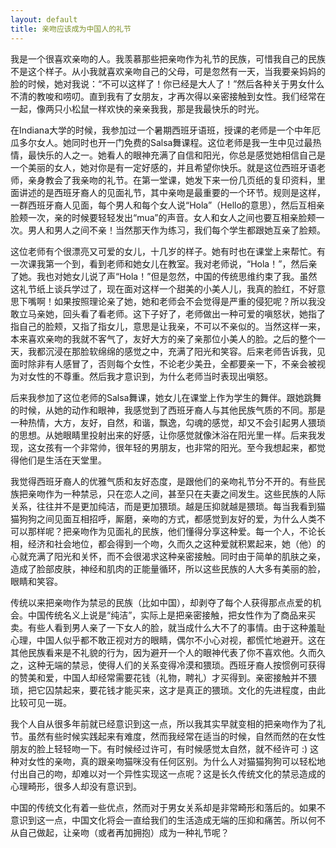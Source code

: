 ```yaml
---
layout: default
title: 亲吻应该成为中国人的礼节
---
```



我是一个很喜欢亲吻的人。我羡慕那些把亲吻作为礼节的民族，可惜我自己的民族不是这个样子。从小我就喜欢亲吻自己的父母，可是忽然有一天，当我要亲妈妈的脸的时候，她对我说：“不可以这样了！你已经是大人了！”然后各种关于男女什么不清的教唆和唠叨。直到我有了女朋友，才再次得以亲密接触到女性。我们经常在一起，像两只小松鼠一样欢快的亲亲我我，那是我最快乐的时光。

在Indiana大学的时候，我参加过一个暑期西班牙语班，授课的老师是一个中年厄瓜多尔女人。她同时也开一门免费的Salsa舞课程。这位老师是我一生中见过最热情，最快乐的人之一。她看人的眼神充满了自信和阳光，你总是感觉她相信自己是一个美丽的女人，她对你是有一定好感的，并且希望你快乐。就是这位西班牙语老师，亲身教会了我亲吻的礼节。在第一堂课，她发下来一份几页纸的复印资料，里面讲述的是西班牙裔人的见面礼节，其中亲吻是最重要的一个环节。规则是这样，一群西班牙裔人见面，每个男人和每个女人说“Hola”（Hello的意思），然后互相亲脸颊一次，亲的时候要轻轻发出“mua”的声音。女人和女人之间也要互相亲脸颊一次。男人和男人之间不亲！当然那天作为练习，我们每个学生都跟她互亲了脸颊。

这位老师有个很漂亮又可爱的女儿，十几岁的样子。她有时也在课堂上来帮忙。有一次课我第一个到，看到老师和她女儿在教室。我对老师说，“Hola！”，然后亲了她。我也对她女儿说了声“Hola！”但是忽然，中国的传统思维约束了我。虽然这礼节纸上谈兵学过了，现在面对这样一个甜美的小美人儿，我真的脸红，不好意思下嘴啊！如果按照理论亲了她，她和老师会不会觉得是严重的侵犯呢？所以我没敢立马亲她，回头看了看老师。这下子好了，老师做出一种可爱的嗔怒状，她指了指自己的脸颊，又指了指女儿，意思是让我亲，不可以不亲似的。当然这样一来，本来喜欢亲吻的我就不客气了，友好大方的亲了亲那位小美人的脸。之后的整个一天，我都沉浸在那脸软绵绵的感觉之中，充满了阳光和笑容。后来老师告诉我，见面时除非有人感冒了，否则每个女性，不论老少美丑，全都要亲一下，不亲会被视为对女性的不尊重。然后我才意识到，为什么老师当时表现出嗔怒。

后来我参加了这位老师的Salsa舞课，她女儿在课堂上作为学生的舞伴。跟她跳舞的时候，从她的动作和眼神，我感觉到了西班牙裔人与其他民族气质的不同。那是一种热情，大方，友好，自然，和谐，飘逸，勾魂的感觉，却又不会引起男人猥琐的思想。从她眼睛里投射出来的好感，让你感觉就像沐浴在阳光里一样。后来我发现，这女孩有一个非常帅，很年轻的男朋友，也非常的阳光。至今我想起来，都觉得他们是生活在天堂里。

我觉得西班牙裔人的优雅气质和友好态度，是跟他们的亲吻礼节分不开的。有些民族把亲吻作为一种禁忌，只在恋人之间，甚至只在夫妻之间发生。这些民族的人际关系，往往并不是更加纯洁，而是更加猥琐。越是压抑就越是猥琐。每当我看到猫猫狗狗之间见面互相招呼，厮磨，亲吻的方式，都感觉到友好的爱，为什么人类不可以那样呢？把亲吻作为见面礼的民族，他们懂得分享这种爱。每一个人，不论长相，经济和社会地位，都会得到一个吻，久而久之这种爱就积累起来，她（他）的心就充满了阳光和关怀，而不会很渴求这种亲密接触。同时由于简单的肌肤之亲，造成了脸部皮肤，神经和肌肉的正能量循环，所以这些民族的人大多有美丽的脸，眼睛和笑容。

传统以来把亲吻作为禁忌的民族（比如中国），却剥夺了每个人获得那点点爱的机会。中国传统名义上说是“纯洁”，实际上是把亲密接触，把女性作为了商品来买卖。有些人看到男人亲了一下女人的脸，就当成什么大不了的事情。由于这种羞耻心理，中国人似乎都不敢正视对方的眼睛，偶尔不小心对视，都慌忙地避开。这在其他民族看来是不礼貌的行为，因为避开一个人的眼神代表了你不喜欢他。久而久之，这种无端的禁忌，使得人们的关系变得冷漠和猥琐。西班牙裔人按惯例可获得的赞美和爱，中国人却经常需要花钱（礼物，聘礼）才买得到。亲密接触并不猥琐，把它囚禁起来，要花钱才能买来，这才是真正的猥琐。文化的先进程度，由此比较可见一斑。

我个人自从很多年前就已经意识到这一点，所以我其实早就变相的把亲吻作为了礼节。虽然有些时候实践起来有难度，然而我经常在适当的时候，自然而然的在女性朋友的脸上轻轻吻一下。有时候经过许可，有时候感觉太自然，就不经许可 :) 这种对女性的亲吻，真的跟亲吻猫咪没有任何区别。为什么人对猫猫狗狗可以轻松地付出自己的吻，却难以对一个异性实现这一点呢？这是长久传统文化的禁忌造成的心理畸形，很多人却没有意识到。

中国的传统文化有着一些优点，然而对于男女关系却是非常畸形和落后的。如果不意识到这一点，中国文化将会一直给我们的生活造成无端的压抑和痛苦。所以何不从自己做起，让亲吻（或者再加拥抱）成为一种礼节呢？